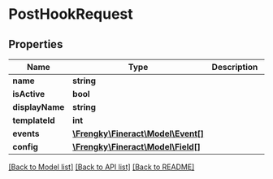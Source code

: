 # PostHookRequest

## Properties
Name | Type | Description | Notes
------------ | ------------- | ------------- | -------------
**name** | **string** |  | [optional] 
**isActive** | **bool** |  | [optional] 
**displayName** | **string** |  | [optional] 
**templateId** | **int** |  | [optional] 
**events** | [**\Frengky\Fineract\Model\Event[]**](Event.md) |  | [optional] 
**config** | [**\Frengky\Fineract\Model\Field[]**](Field.md) |  | [optional] 

[[Back to Model list]](../../README.md#documentation-for-models) [[Back to API list]](../../README.md#documentation-for-api-endpoints) [[Back to README]](../../README.md)


